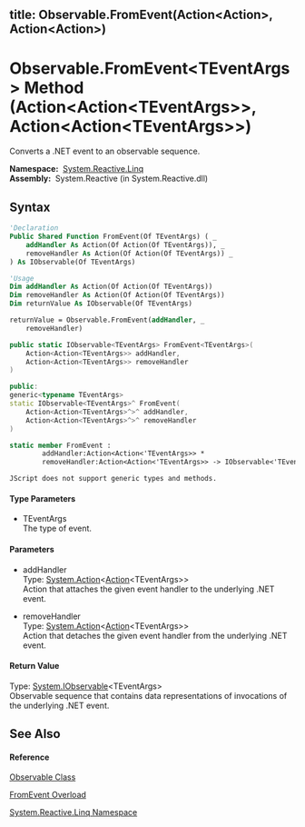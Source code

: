 title: Observable.FromEvent<TEventArgs>(Action<Action<TEventArgs>>, Action<Action<TEventArgs>>)
---
# Observable.FromEvent\<TEventArgs\> Method (Action\<Action\<TEventArgs\>\>, Action\<Action\<TEventArgs\>\>)

Converts a .NET event to an observable sequence.

**Namespace:**  [System.Reactive.Linq](System.Reactive.Linq\System.Reactive.Linq.md)  
**Assembly:**  System.Reactive (in System.Reactive.dll)

## Syntax

```vb
'Declaration
Public Shared Function FromEvent(Of TEventArgs) ( _
    addHandler As Action(Of Action(Of TEventArgs)), _
    removeHandler As Action(Of Action(Of TEventArgs)) _
) As IObservable(Of TEventArgs)
```

```vb
'Usage
Dim addHandler As Action(Of Action(Of TEventArgs))
Dim removeHandler As Action(Of Action(Of TEventArgs))
Dim returnValue As IObservable(Of TEventArgs)

returnValue = Observable.FromEvent(addHandler, _
    removeHandler)
```

```csharp
public static IObservable<TEventArgs> FromEvent<TEventArgs>(
    Action<Action<TEventArgs>> addHandler,
    Action<Action<TEventArgs>> removeHandler
)
```

```c++
public:
generic<typename TEventArgs>
static IObservable<TEventArgs>^ FromEvent(
    Action<Action<TEventArgs>^>^ addHandler, 
    Action<Action<TEventArgs>^>^ removeHandler
)
```

```fsharp
static member FromEvent : 
        addHandler:Action<Action<'TEventArgs>> * 
        removeHandler:Action<Action<'TEventArgs>> -> IObservable<'TEventArgs> 
```

```jscript
JScript does not support generic types and methods.
```

#### Type Parameters

- TEventArgs  
  The type of event.

#### Parameters

- addHandler  
  Type: [System.Action](https://msdn.microsoft.com/en-us/library/018hxwa8)\<[Action](https://msdn.microsoft.com/en-us/library/018hxwa8)\<TEventArgs\>\>  
  Action that attaches the given event handler to the underlying .NET event.

- removeHandler  
  Type: [System.Action](https://msdn.microsoft.com/en-us/library/018hxwa8)\<[Action](https://msdn.microsoft.com/en-us/library/018hxwa8)\<TEventArgs\>\>  
  Action that detaches the given event handler from the underlying .NET event.

#### Return Value

Type: [System.IObservable](https://msdn.microsoft.com/en-us/library/Dd990377)\<TEventArgs\>  
Observable sequence that contains data representations of invocations of the underlying .NET event.

## See Also

#### Reference

[Observable Class](Observable\Observable.md)

[FromEvent Overload](FromEvent\Observable.FromEvent.md)

[System.Reactive.Linq Namespace](System.Reactive.Linq\System.Reactive.Linq.md)







